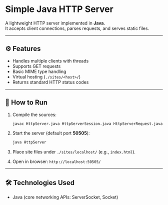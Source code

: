 # Simple Java HTTP Server

A lightweight HTTP server implemented in **Java**.  
It accepts client connections, parses requests, and serves static files.

---

## ⚙️ Features
- Handles multiple clients with threads  
- Supports GET requests  
- Basic MIME type handling  
- Virtual hosting (`./sites/<host>/`)  
- Returns standard HTTP status codes  

---

## 🚀 How to Run

1. Compile the sources:
   ```bash
   javac HttpServer.java HttpServerSession.java HttpServerRequest.java
   ```

2. Start the server (default port **50505**):
   ```bash
   java HttpServer
   ```

3. Place site files under `./sites/localhost/` (e.g., `index.html`).  
4. Open in browser: `http://localhost:50505/`

---

## 🛠️ Technologies Used
- Java (core networking APIs: ServerSocket, Socket)
